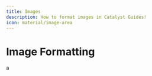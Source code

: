 ```yaml
---
title: Images
description: How to format images in Catalyst Guides!
icon: material/image-area
---
```


# Image Formatting

a
